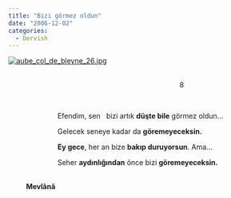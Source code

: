 ```yaml
---
title: "Bizi görmez oldun"
date: "2006-12-02"
categories: 
  - Dervish
---
```


[![aube_col_de_bleyne_26.jpg](/uploads/2006/12/aube_col_de_bleyne_26.jpg)](/uploads/2006/12/aube_col_de_bleyne_26.jpg "aube_col_de_bleyne_26.jpg")                                                                                      

                                                                                       8

                                                                

                         Efendim, sen   bizi artık **düşte bile** görmez oldun...

                         Gelecek seneye kadar da **göremeyeceksin.**

                         **Ey gece**, her an bize **bakıp duruyorsun**. Ama...

                         Seher **aydınlığından** önce bizi **göremeyeceksin.**

                                                                                                                                         **Mevlânâ**
